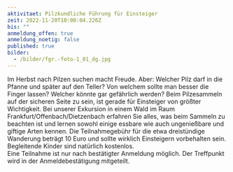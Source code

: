 ```yaml
---
aktivitaet: Pilzkundliche Führung für Einsteiger
zeit: 2022-11-20T10:00:04.226Z
bis: ""
anmeldung_offen: true
anmeldung_noetig: false
published: true
bilder:
  - /bilder/fgr.-foto-1_01_dg.jpg
---
```

Im Herbst nach Pilzen suchen macht Freude. Aber: Welcher Pilz darf in die Pfanne und später auf den Teller? Von welchem sollte man besser die Finger lassen? Welcher könnte gar gefährlich werden? Beim Pilzesammeln auf der sicheren Seite zu sein, ist gerade für Einsteiger von größter Wichtigkeit. Bei unserer Exkursion in einem Wald im Raum Frankfurt/Offenbach/Dietzenbach erfahren Sie alles, was beim Sammeln zu beachten ist und lernen sowohl einige essbare wie auch ungenießbare und giftige Arten kennen. Die Teilnahmegebühr für die etwa dreistündige Wanderung beträgt 10 Euro und sollte wirklich Einsteigern vorbehalten sein. Begleitende Kinder sind natürlich kostenlos.  
Eine Teilnahme ist nur nach bestätigter Anmeldung möglich. Der Treffpunkt wird in der Anmeldebestätigung mitgeteilt.
